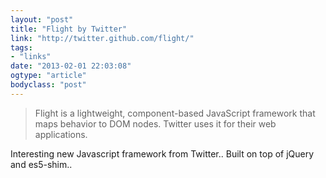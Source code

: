 ```yaml
---
layout: "post"
title: "Flight by Twitter"
link: "http://twitter.github.com/flight/"
tags: 
- "links"
date: "2013-02-01 22:03:08"
ogtype: "article"
bodyclass: "post"
---
```


> Flight is a lightweight, component-based JavaScript framework that maps behavior to DOM nodes. Twitter uses it for their web applications.

Interesting new Javascript framework from Twitter.. Built on top of jQuery and es5-shim..
